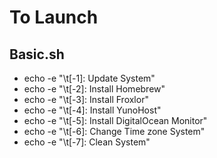 # To Launch

## Basic.sh

- echo -e "\t[-1]: Update System"
- echo -e "\t[-2]: Install Homebrew"
- echo -e "\t[-3]: Install Froxlor"
- echo -e "\t[-4]: Install YunoHost"
- echo -e "\t[-5]: Install DigitalOcean Monitor"
- echo -e "\t[-6]: Change Time zone System"
- echo -e "\t[-7]: Clean System"
